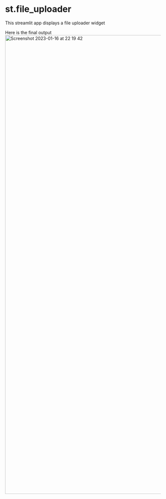 # st.file_uploader
This streamlit app displays a file uploader widget

Here is the final output 
<img width="1480" alt="Screenshot 2023-01-16 at 22 19 42" src="https://user-images.githubusercontent.com/47807830/212730054-83583c34-20ce-409d-bdd9-9dd34fcd938f.png">
